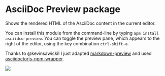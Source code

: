 # AsciiDoc Preview package

Shows the rendered HTML of the AsciiDoc content in the current editor.

You can install this module from the command-line by typing `apm install asciidco-preview`.
You can toggle the preview pane, which appears to the right of the editor, using the key combination `ctrl-shift-a`.

Thanks to @kevinsawicki! I just adapted [markdown-preview](https://github.com/atom/markdown-preview) and used [asciidoctorjs-npm-wrapper](https://github.com/anthonny/asciidoctorjs-npm-wrapper).

![](https://raw.githubusercontent.com/anthonny/asciidoc-preview/master/screenshot.jpg)
